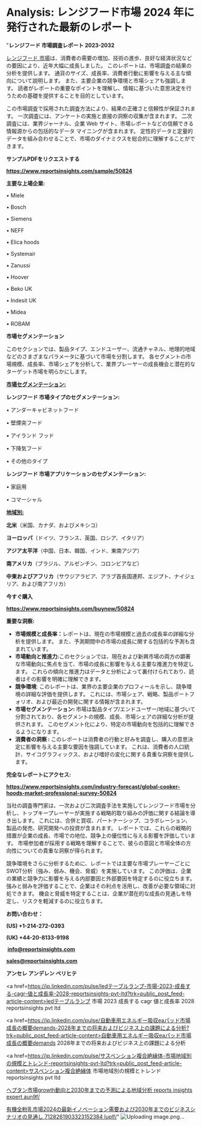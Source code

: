 # Analysis: レンジフード市場 2024 年に発行された最新のレポート

"<strong>レンジフード 市場調査レポート 2023-2032</strong>

<a href=https://www.reportsinsights.com/sample/50824>レンジフード 市場</a>は、消費者の需要の増加、技術の進歩、良好な経済状況などの要因により、近年大幅に成長しました。 このレポートは、市場調査の結果の分析を提供します。 通貨のサイズ、成長率、消費者行動に影響を与える主な傾向について説明します。 また、主要企業の競争環境と市場シェアも強調します。 読者がレポートの重要なポイントを理解し、情報に基づいた意思決定を行うための基礎を提供することを目的としています。

この市場調査で採用された調査方法により、結果の正確さと信頼性が保証されます。 一次調査には、アンケートの実施と直接の洞察の収集が含まれます。 二次調査には、業界ジャーナル、企業 Web サイト、市場レポートなどの信頼できる情報源からの包括的なデータ マイニングが含まれます。 定性的データと定量的データを組み合わせることで、市場のダイナミクスを総合的に理解することができます。

<strong><b>サンプルPDFをリクエストする</b></strong>

<a href=https://www.reportsinsights.com/sample/50824><strong><u>https://www.reportsinsights.com/sample/50824</u></strong></a>

<strong>主要な上場企業:</strong>

• Miele

• Bosch

• Siemens

• NEFF

• Elica hoods

• Systemair

• Zanussi

• Hoover

• Beko UK

• Indesit UK

• Midea

• ROBAM

<strong>市場セグメンテーション</strong>

このセクションでは、製品タイプ、エンドユーザー、流通チャネル、地理的地域などのさまざまなパラメータに基づいて市場を分割します。 各セグメントの市場規模、成長率、市場シェアを分析して、業界プレーヤーの成長機会と潜在的なターゲット市場を明らかにします。

<strong><u>市場セグメンテーション</u></strong><strong><u>:</u></strong>

<strong>レンジフード 市場タイプのセグメンテーション:</strong>

• アンダーキャビネットフード

• 壁煙突フード

• アイランド フッド

• 下降気フード

• その他のタイプ

<strong>レンジフード 市場アプリケーションのセグメンテーション:</strong>

• 家庭用

• コマーシャル

<strong><u>地域別</u></strong><strong><u>:</u></strong>

<strong>北米</strong>（米国、カナダ、およびメキシコ）

<strong>ヨーロッパ</strong>（ドイツ、フランス、英国、ロシア、イタリア）

<strong>アジア太平洋</strong>（中国、日本、韓国、インド、東南アジア）

<strong>南アメリカ</strong>（ブラジル、アルゼンチン、コロンビアなど）

<strong>中東およびアフリカ</strong>（サウジアラビア、アラブ首長国連邦、エジプト、ナイジェリア、および南アフリカ）

<strong>今すぐ購入</strong>

<a href=https://www.reportsinsights.com/buynow/50824><strong><u>https://www.reportsinsights.com/buynow/50824</u></strong></a>

<strong>重要な洞察:</strong>
<ul>
  <li><strong>市場規模と成長率：</strong>レポートは、現在の市場規模と過去の成長率の詳細な分析を提供します。 また、予測期間中の市場の成長に関する包括的な予測も含まれています。</li>
  <li><strong>市場動向と推進力:</strong>このセクションでは、現在および新興市場の両方の顕著な市場動向に焦点を当て、市場の成長に影響を与える主要な推進力を特定します。 これらの傾向と推進力はデータと分析によって裏付けられており、読者はその影響を明確に理解できます。</li>
  <li><strong>競争環境</strong>: このレポートは、業界の主要企業のプロフィールを示し、競争環境の詳細な評価を提供します。 これには、市場シェア、戦略、製品ポートフォリオ、および最近の開発に関する情報が含まれます。</li>
  <li><strong>市場セグメンテーション: </strong>市場は製品タイプ/エンドユーザー/地域に基づいて分割されており、各セグメントの規模、成長、市場シェアの詳細な分析が提供されます。 このセグメント化により、特定の市場動向を包括的に理解できるようになります。</li>
  <li><strong>消費者の洞察 : </strong>このレポートは消費者の行動と好みを調査し、購入の意思決定に影響を与える主要な要因を強調しています。 これは、消費者の人口統計、サイコグラフィックス、および嗜好の変化に関する貴重な洞察を提供します。</li>
</ul>
<strong>完全なレポートにアクセス:</strong>

<a href=https://www.reportsinsights.com/industry-forecast/global-cooker-hoods-market-professional-survey-50824><strong><u><b>https://www.reportsinsights.com/industry-forecast/global-cooker-hoods-market-professional-survey-50824</b></u></strong></a>

当社の調査専門家は、一次および二次調査手法を実施してレンジフード市場を分析し、トップキープレーヤーが実施する戦略的取り組みの評価に関する結論を導き出します。 これには、合併と買収、パートナーシップ、コラボレーション、製品の発売、研究開発への投資が含まれます。 レポートでは、これらの戦略的措置が企業の成長、市場での地位、競争上の優位性に与える影響を評価しています。 市場参加者が採用する戦略を理解することで、彼らの意図と市場全体の方向性についての貴重な洞察が得られます。

競争環境をさらに分析するために、レポートでは主要な市場プレーヤーごとにSWOT分析（強み、弱み、機会、脅威）を実施しています。 この評価は、企業の業績と競争力に影響を与える内部要因と外部要因を特定するのに役立ちます。 強みと弱みを評価することで、企業はその利点を活用し、改善が必要な領域に対処できます。 機会と脅威を特定することは、企業が潜在的な成長の見通しを特定し、リスクを軽減するのに役立ちます。

<strong>お問い合わせ：</strong>

<strong>(US) +1-214-272-0393</strong>

<strong>(UK) +44-20-8133-9198</strong>

<strong> </strong><a href=info@reportsinsights.com><strong><u>info@reportsinsights.com</u></strong></a>

<a href=sales@reportsinsights.com><strong><u>sales@reportsinsights.com</u></strong></a>

<strong>アンセレ アンデレン ベリヒテ</strong>

<a href=https://jp.linkedin.com/pulse/ledテーブルランプ-市場-2023-成長する-cagr-値と成長率-2028-reportsinsights-pvt-ltd?trk=public_post_feed-article-content>ledテーブルランプ 市場 2023 成長する cagr 値と成長率 2028 reportsinsights pvt ltd</a>

<a href=https://jp.linkedin.com/pulse/自動車用エネルギー吸収eaパッド市場成長の概要demands-2028年までの将来およびビジネス上の課題による分析?trk=public_post_feed-article-content>自動車用エネルギー吸収eaパッド市場成長の概要demands 2028年までの将来およびビジネス上の課題による分析</a>

<a href=https://jp.linkedin.com/pulse/サスペンション複合絶縁体-市場地域別の規模とトレンド-reportsinsights-pvt-ltd?trk=public_post_feed-article-content>サスペンション複合絶縁体 市場地域別の規模とトレンド reportsinsights pvt ltd</a>

<a href=https://www.linkedin.com/pulse/ヘプタン市場growth動向と2030年までの予測による地域分析-reports-insights-expert-aun9f/>ヘプタン市場growth動向と2030年までの予測による地域分析 reports insights expert aun9f/</a>

<a href=https://www.linkedin.com/pulse/有機全粉乳市場2024の最新イノベーション需要および2030年までのビジネスシナリオの見通し-7128261903323152384-luplf/>有機全粉乳市場2024の最新イノベーション需要および2030年までのビジネスシナリオの見通し 7128261903323152384 luplf/</a>"
![Uploading image.png…]()
